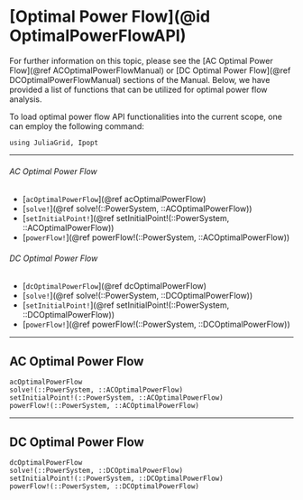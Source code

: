 # [Optimal Power Flow](@id OptimalPowerFlowAPI)
For further information on this topic, please see the [AC Optimal Power Flow](@ref ACOptimalPowerFlowManual) or [DC Optimal Power Flow](@ref DCOptimalPowerFlowManual) sections of the Manual. Below, we have provided a list of functions that can be utilized for optimal power flow analysis.

To load optimal power flow API functionalities into the current scope, one can employ the following command:
```@example LoadApi
using JuliaGrid, Ipopt
```

---

###### AC Optimal Power Flow
* [`acOptimalPowerFlow`](@ref acOptimalPowerFlow)
* [`solve!`](@ref solve!(::PowerSystem, ::ACOptimalPowerFlow))
* [`setInitialPoint!`](@ref setInitialPoint!(::PowerSystem, ::ACOptimalPowerFlow))
* [`powerFlow!`](@ref powerFlow!(::PowerSystem, ::ACOptimalPowerFlow))

###### DC Optimal Power Flow
* [`dcOptimalPowerFlow`](@ref dcOptimalPowerFlow)
* [`solve!`](@ref solve!(::PowerSystem, ::DCOptimalPowerFlow))
* [`setInitialPoint!`](@ref setInitialPoint!(::PowerSystem, ::DCOptimalPowerFlow))
* [`powerFlow!`](@ref powerFlow!(::PowerSystem, ::DCOptimalPowerFlow))

---

## AC Optimal Power Flow
```@docs
acOptimalPowerFlow
solve!(::PowerSystem, ::ACOptimalPowerFlow)
setInitialPoint!(::PowerSystem, ::ACOptimalPowerFlow)
powerFlow!(::PowerSystem, ::ACOptimalPowerFlow)
```

---

## DC Optimal Power Flow
```@docs
dcOptimalPowerFlow
solve!(::PowerSystem, ::DCOptimalPowerFlow)
setInitialPoint!(::PowerSystem, ::DCOptimalPowerFlow)
powerFlow!(::PowerSystem, ::DCOptimalPowerFlow)
```